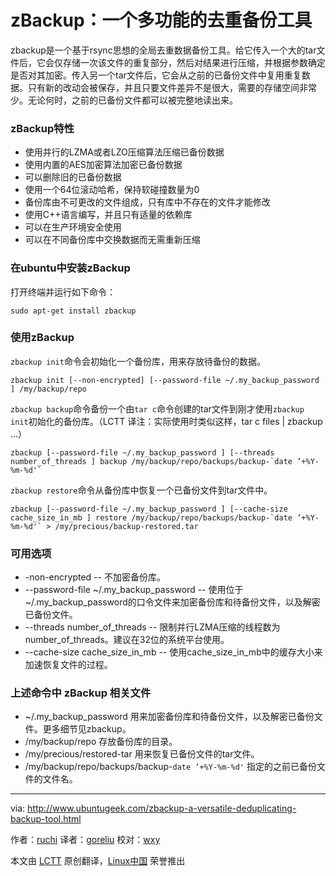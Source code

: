 zBackup：一个多功能的去重备份工具
================================================================================
zbackup是一个基于rsync思想的全局去重数据备份工具。给它传入一个大的tar文件后，它会仅存储一次该文件的重复部分，然后对结果进行压缩，并根据参数确定是否对其加密。传入另一个tar文件后，它会从之前的已备份文件中复用重复数据。只有新的改动会被保存，并且只要文件差异不是很大，需要的存储空间非常少。无论何时，之前的已备份文件都可以被完整地读出来。

### zBackup特性 ###

- 使用并行的LZMA或者LZO压缩算法压缩已备份数据
- 使用内置的AES加密算法加密已备份数据
- 可以删除旧的已备份数据
- 使用一个64位滚动哈希，保持软碰撞数量为0
- 备份库由不可更改的文件组成，只有库中不存在的文件才能修改
- 使用C++语言编写，并且只有适量的依赖库
- 可以在生产环境安全使用
- 可以在不同备份库中交换数据而无需重新压缩

### 在ubuntu中安装zBackup ###

打开终端并运行如下命令：

    sudo apt-get install zbackup

### 使用zBackup ###

`zbackup init`命令会初始化一个备份库，用来存放待备份的数据。

    zbackup init [--non-encrypted] [--password-file ~/.my_backup_password ] /my/backup/repo

`zbackup backup`命令备份一个由`tar c`命令创建的tar文件到刚才使用`zbackup init`初始化的备份库。（LCTT 译注：实际使用时类似这样，tar c files | zbackup ...）

    zbackup [--password-file ~/.my_backup_password ] [--threads number_of_threads ] backup /my/backup/repo/backups/backup-`date ‘+%Y-%m-%d'`

`zbackup restore`命令从备份库中恢复一个已备份文件到tar文件中。

    zbackup [--password-file ~/.my_backup_password ] [--cache-size cache_size_in_mb ] restore /my/backup/repo/backups/backup-`date ‘+%Y-%m-%d'` > /my/precious/backup-restored.tar

### 可用选项 ###

- -non-encrypted -- 不加密备份库。
- --password-file ~/.my_backup_password -- 使用位于~/.my_backup_password的口令文件来加密备份库和待备份文件，以及解密已备份文件。
- --threads number_of_threads -- 限制并行LZMA压缩的线程数为 number_of_threads。建议在32位的系统平台使用。
- --cache-size cache_size_in_mb -- 使用cache_size_in_mb中的缓存大小来加速恢复文件的过程。

### 上述命令中 zBackup 相关文件 ###

- ~/.my_backup_password 用来加密备份库和待备份文件，以及解密已备份文件。更多细节见zbackup。
- /my/backup/repo 存放备份库的目录。
- /my/precious/restored-tar 用来恢复已备份文件的tar文件。
- /my/backup/repo/backups/backup-`date ‘+%Y-%m-%d'` 指定的之前已备份文件的文件名。

--------------------------------------------------------------------------------

via: http://www.ubuntugeek.com/zbackup-a-versatile-deduplicating-backup-tool.html

作者：[ruchi][a]
译者：[goreliu](https://github.com/goreliu)
校对：[wxy](https://github.com/wxy)

本文由 [LCTT](https://github.com/LCTT/TranslateProject) 原创翻译，[Linux中国](http://linux.cn/) 荣誉推出

[a]:http://www.ubuntugeek.com/author/ubuntufix
